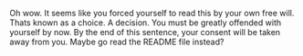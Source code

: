 Oh wow. It seems like you forced yourself to read this by your own free will. Thats known as a choice. A decision. You must be greatly offended with yourself by now. By the end of this sentence, your consent will be taken away from you. Maybe go read the README file instead?